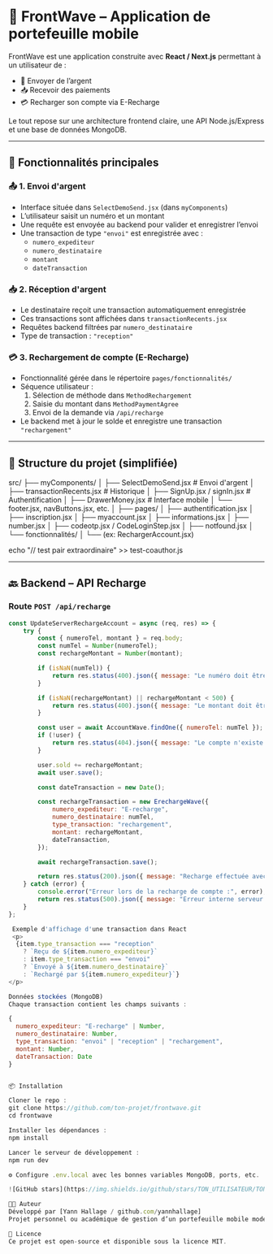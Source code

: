 # 📱 FrontWave – Application de portefeuille mobile

FrontWave est une application construite avec **React / Next.js** permettant à un utilisateur de :

- 💸 Envoyer de l’argent
- 📥 Recevoir des paiements
- 💳 Recharger son compte via E-Recharge

Le tout repose sur une architecture frontend claire, une API Node.js/Express et une base de données MongoDB.

---

## 🚀 Fonctionnalités principales

### 📤 1. Envoi d'argent

- Interface située dans `SelectDemoSend.jsx` (dans `myComponents`)
- L’utilisateur saisit un numéro et un montant
- Une requête est envoyée au backend pour valider et enregistrer l’envoi
- Une transaction de type `"envoi"` est enregistrée avec :
  - `numero_expediteur`
  - `numero_destinataire`
  - `montant`
  - `dateTransaction`

### 📥 2. Réception d'argent

- Le destinataire reçoit une transaction automatiquement enregistrée
- Ces transactions sont affichées dans `transactionRecents.jsx`
- Requêtes backend filtrées par `numero_destinataire`
- Type de transaction : `"reception"`

### 💳 3. Rechargement de compte (E-Recharge)

- Fonctionnalité gérée dans le répertoire `pages/fonctionnalités/`
- Séquence utilisateur :
  1. Sélection de méthode dans `MethodRechargement`
  2. Saisie du montant dans `MethodPaymentAgree`
  3. Envoi de la demande via `/api/recharge`
- Le backend met à jour le solde et enregistre une transaction `"rechargement"`

---

## 📁 Structure du projet (simplifiée)

src/
├── myComponents/
│ ├── SelectDemoSend.jsx # Envoi d'argent
│ ├── transactionRecents.jsx # Historique
│ ├── SignUp.jsx / signIn.jsx # Authentification
│ ├── DrawerMoney.jsx # Interface mobile
│ └── footer.jsx, navButtons.jsx, etc.
│
├── pages/
│ ├── authentification.jsx
│ ├── inscription.jsx
│ ├── myaccount.jsx
│ ├── informations.jsx
│ ├── number.jsx
│ ├── codeotp.jsx / CodeLoginStep.jsx
│ ├── notfound.jsx
│ └── fonctionnalités/
│ └── (ex: RechargerAccount.jsx)

echo "// test pair extraordinaire" >> test-coauthor.js

---

## 🔙 Backend – API Recharge

### Route `POST /api/recharge`

```js
const UpdateServerRechargeAccount = async (req, res) => {
    try {
        const { numeroTel, montant } = req.body;
        const numTel = Number(numeroTel);
        const rechargeMontant = Number(montant);

        if (isNaN(numTel)) {
            return res.status(400).json({ message: "Le numéro doit être valide." });
        }

        if (isNaN(rechargeMontant) || rechargeMontant < 500) {
            return res.status(400).json({ message: "Le montant doit être supérieur ou égal à 500." });
        }

        const user = await AccountWave.findOne({ numeroTel: numTel });
        if (!user) {
            return res.status(404).json({ message: "Le compte n'existe pas." });
        }

        user.sold += rechargeMontant;
        await user.save();

        const dateTransaction = new Date();

        const rechargeTransaction = new ErechargeWave({
            numero_expediteur: "E-recharge",
            numero_destinataire: numTel,
            type_transaction: "rechargement",
            montant: rechargeMontant,
            dateTransaction,
        });

        await rechargeTransaction.save();

        return res.status(200).json({ message: "Recharge effectuée avec succès.", newSold: user.sold });
    } catch (error) {
        console.error("Erreur lors de la recharge de compte :", error);
        return res.status(500).json({ message: "Erreur interne serveur." });
    }
};

 Exemple d'affichage d'une transaction dans React
 <p>
  {item.type_transaction === "reception"
    ? `Reçu de ${item.numero_expediteur}`
    : item.type_transaction === "envoi"
    ? `Envoyé à ${item.numero_destinataire}`
    : `Rechargé par ${item.numero_expediteur}`}
</p>

Données stockées (MongoDB)
Chaque transaction contient les champs suivants :

{
  numero_expediteur: "E-recharge" | Number,
  numero_destinataire: Number,
  type_transaction: "envoi" | "reception" | "rechargement",
  montant: Number,
  dateTransaction: Date
}


📦 Installation

Cloner le repo :
git clone https://github.com/ton-projet/frontwave.git
cd frontwave

Installer les dépendances :
npm install

Lancer le serveur de développement :
npm run dev

⚙️ Configure .env.local avec les bonnes variables MongoDB, ports, etc.

![GitHub stars](https://img.shields.io/github/stars/TON_UTILISATEUR/TON_REPO?style=social)

👨‍💻 Auteur
Développé par [Yann Hallage / github.com/yannhallage]
Projet personnel ou académique de gestion d’un portefeuille mobile moderne.

📝 Licence
Ce projet est open-source et disponible sous la licence MIT.
